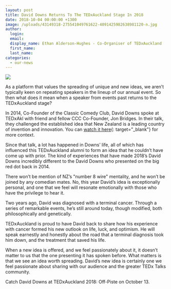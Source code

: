 ```yaml
---
layout: post
title: David Downs Returns To The TEDxAuckland Stage In 2018
date: 2018-10-04 00:00:00 +1300
image: /uploads/43149318-275541049761622-4091425982638981120-n.jpg
author:
  login:
  email:
  display_name: Ethan Alderson-Hughes - Co-Organiser of TEDxAuckland
  first_name:
  last_name:
categories:
  - our-news
---
```


![](/uploads/43149318-275541049761622-4091425982638981120-n.jpg)

As a platform that values the spreading of unique and new ideas, we aren’t typically keen on repeating speakers in the lineup of our annual event. So then what does it mean when a speaker from events past returns to the TEDxAuckland stage?

In 2014, Co-Founder of the Classic Comedy Club, David Downs spoke at TEDxAkl with friend and fellow CCC Co-Founder, Jon Bridges. In their talk, they challenged the established idea that New Zealand is a leading country of invention and innovation. You can [watch it here](https://www.youtube.com/watch?v=AHmLCY3O7_4){: target="_blank"} for more context.

Since that talk, a lot has happened in Downs’ life, all of which has influenced this TEDxAuckland alumni to form an idea that he couldn’t have come up with prior. The kind of experiences that have made 2018’s David Downs incredibly different to the David Downs who presented on the big red dot back in 2014.
<!--break-->

There won’t be mention of NZ’s "number 8 wire" mentality, and he won’t be joined by any comedian mates. No, this year David’s idea is exceptionally personal, and one that we feel will resonate emotionally with those who have the privilege to hear it.

Two years ago, David was diagnosed with a terminal cancer. Through a series of remarkable events, he’s still around today, though modified, both philosophically and genetically.

TEDxAuckland is proud to have David back to share how his experience with cancer formed his new outlook on life, luck, and optimism. He will speak earnestly and honestly about the road that a terminal diagnosis took him down, and the treatment that saved his life.

When a new idea is offered, and we feel passionately about it, it doesn’t matter to us that the one presenting it has spoken before. What matters is that we see an idea worth spreading. David’s new idea is certainly one we feel passionate about sharing with our audience and the greater TEDx Talks community.

Catch David Downs at TEDxAuckland 2018: Off-Piste on October 13.